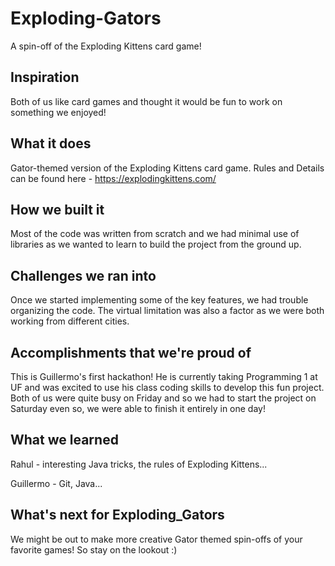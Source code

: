 # Exploding-Gators
A spin-off of the Exploding Kittens card game!

## Inspiration

Both of us like card games and thought it would be fun to work on something we enjoyed!

## What it does

Gator-themed version of the Exploding Kittens card game. Rules and Details can be found here - https://explodingkittens.com/

## How we built it

Most of the code was written from scratch and we had minimal use of libraries as we wanted to learn to build the project from the ground up.

## Challenges we ran into

Once we started implementing some of the key features, we had trouble organizing the code. The virtual limitation was also a factor as we were both working from different cities.

## Accomplishments that we're proud of

This is Guillermo's first hackathon! He is currently taking Programming 1 at UF and was excited to use his class coding skills to develop this fun project. Both of us were quite busy on Friday and so we had to start the project on Saturday even so, we were able to finish it entirely in one day!

## What we learned

Rahul - interesting Java tricks, the rules of Exploding Kittens...

Guillermo - Git, Java...

## What's next for Exploding_Gators

We might be out to make more creative Gator themed spin-offs of your favorite games! So stay on the lookout :)
